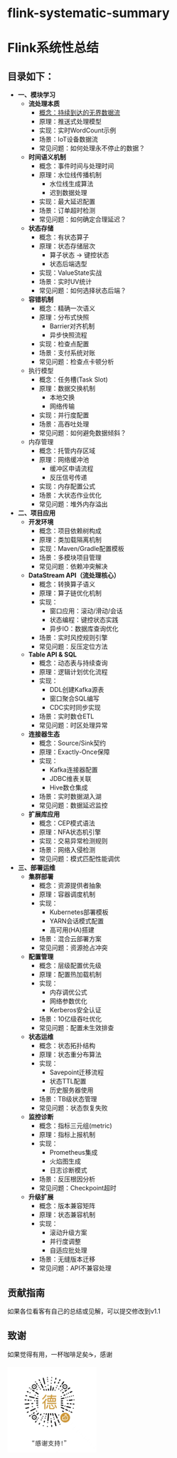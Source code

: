 # flink-systematic-summary
# Flink系统性总结

## 目录如下：
- **一、模块学习**
    - **流处理本质**
        - [概念：持续到达的无界数据流](https://www.notion.so/20ca158c7f1d80749119ee3edede8195?pvs=21)
        - 原理：推送式处理模型
        - 实现：实时WordCount示例
        - 场景：IoT设备数据流
        - 常见问题：如何处理永不停止的数据？
    - **时间语义机制**
        - 概念：事件时间与处理时间
        - 原理：水位线传播机制
            - 水位线生成算法
            - 迟到数据处理
        - 实现：最大延迟配置
        - 场景：订单超时检测
        - 常见问题：如何确定合理延迟？
    - **状态存储**
        - 概念：有状态算子
        - 原理：状态存储层次
            - 算子状态 → 键控状态
            - 状态后端选型
        - 实现：ValueState实战
        - 场景：实时UV统计
        - 常见问题：如何选择状态后端？
    - **容错机制**
        - 概念：精确一次语义
        - 原理：分布式快照
            - Barrier对齐机制
            - 异步快照流程
        - 实现：检查点配置
        - 场景：支付系统对账
        - 常见问题：检查点卡顿分析
    - 执行模型
        - 概念：任务槽(Task Slot)
        - 原理：数据交换机制
            - 本地交换
            - 网络传输
        - 实现：并行度配置
        - 场景：高吞吐处理
        - 常见问题：如何避免数据倾斜？
    - 内存管理
        - 概念：托管内存区域
        - 原理：网络缓冲池
            - 缓冲区申请流程
            - 反压信号传递
        - 实现：内存配置公式
        - 场景：大状态作业优化
        - 常见问题：堆外内存溢出
- **二、项目应用**
    - **开发环境**
        - 概念：项目依赖树构成
        - 原理：类加载隔离机制
        - 实现：Maven/Gradle配置模板
        - 场景：多模块项目管理
        - 常见问题：依赖冲突解决
    - **DataStream API（流处理核心）**
        - 概念：转换算子语义
        - 原理：算子链优化机制
        - 实现：
            - 窗口应用：滚动/滑动/会话
            - 状态编程：键控状态实践
            - 异步IO：数据库查询优化
        - 场景：实时风控规则引擎
        - 常见问题：反压定位方法
    - **Table API & SQL**
        - 概念：动态表与持续查询
        - 原理：逻辑计划优化流程
        - 实现：
            - DDL创建Kafka源表
            - 窗口聚合SQL编写
            - CDC实时同步实现
        - 场景：实时数仓ETL
        - 常见问题：时区处理异常
    - **连接器生态**
        - 概念：Source/Sink契约
        - 原理：Exactly-Once保障
        - 实现：
            - Kafka连接器配置
            - JDBC维表关联
            - Hive数仓集成
        - 场景：实时数据湖入湖
        - 常见问题：数据延迟监控
    - **扩展库应用**
        - 概念：CEP模式语法
        - 原理：NFA状态机引擎
        - 实现：交易异常检测规则
        - 场景：网络入侵检测
        - 常见问题：模式匹配性能调优
- **三、部署运维**
    - **集群部署**
        - 概念：资源提供者抽象
        - 原理：容器调度机制
        - 实现：
            - Kubernetes部署模板
            - YARN会话模式配置
            - 高可用(HA)搭建
        - 场景：混合云部署方案
        - 常见问题：资源抢占冲突
    - **配置管理**
        - 概念：层级配置优先级
        - 原理：配置热加载机制
        - 实现：
            - 内存调优公式
            - 网络参数优化
            - Kerberos安全认证
        - 场景：10亿级吞吐优化
        - 常见问题：配置未生效排查
    - **状态运维**
        - 概念：状态拓扑结构
        - 原理：状态重分布算法
        - 实现：
            - Savepoint迁移流程
            - 状态TTL配置
            - 历史服务器使用
        - 场景：TB级状态管理
        - 常见问题：状态恢复失败
    - **监控诊断**
        - 概念：指标三元组(metric)
        - 原理：指标上报机制
        - 实现：
            - Prometheus集成
            - 火焰图生成
            - 日志诊断模式
        - 场景：反压根因分析
        - 常见问题：Checkpoint超时
    - **升级扩展**
        - 概念：版本兼容矩阵
        - 原理：状态兼容机制
        - 实现：
            - 滚动升级方案
            - 并行度调整
            - 自适应批处理
        - 场景：无缝版本迁移
        - 常见问题：API不兼容处理
## 贡献指南
如果各位看客有自己的总结或见解，可以提交修改到v1.1
## 致谢
如果觉得有用，一杯咖啡足矣☕，感谢
<p align="left">
  <img src="https://github.com/sijuea/flink-systematic-summary/blob/main/images/wechat.jpg" width="200"/>
</p>
